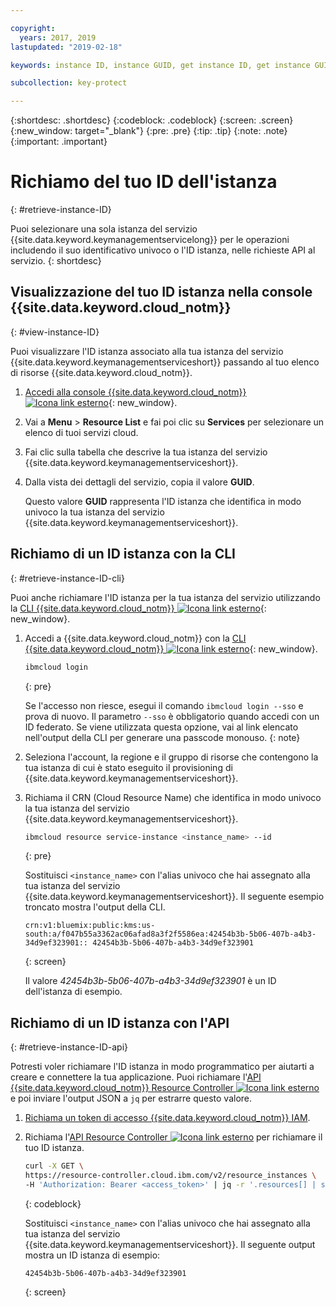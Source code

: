 ```yaml
---

copyright:
  years: 2017, 2019
lastupdated: "2019-02-18"

keywords: instance ID, instance GUID, get instance ID, get instance GUID, instance ID API, instance ID CLI

subcollection: key-protect

---
```


{:shortdesc: .shortdesc}
{:codeblock: .codeblock}
{:screen: .screen}
{:new_window: target="_blank"}
{:pre: .pre}
{:tip: .tip}
{:note: .note}
{:important: .important}

# Richiamo del tuo ID dell'istanza
{: #retrieve-instance-ID}

Puoi selezionare una sola istanza del servizio {{site.data.keyword.keymanagementservicelong}} per le operazioni includendo il suo identificativo univoco o l'ID istanza, nelle richieste API al servizio.
{: shortdesc}

## Visualizzazione del tuo ID istanza nella console {{site.data.keyword.cloud_notm}} 
{: #view-instance-ID}

Puoi visualizzare l'ID istanza associato alla tua istanza del servizio {{site.data.keyword.keymanagementserviceshort}} passando al tuo elenco di risorse {{site.data.keyword.cloud_notm}}.

1. [Accedi alla console {{site.data.keyword.cloud_notm}} ![Icona link esterno](../../icons/launch-glyph.svg "Icona link esterno")](https://{DomainName}){: new_window}.
2. Vai a **Menu** &gt; **Resource List** e fai poi clic su **Services** per selezionare un elenco di tuoi servizi cloud.
3. Fai clic sulla tabella che descrive la tua istanza del servizio {{site.data.keyword.keymanagementserviceshort}}.
4. Dalla vista dei dettagli del servizio, copia il valore **GUID**.

    Questo valore **GUID** rappresenta l'ID istanza che identifica in modo univoco la tua istanza del servizio {{site.data.keyword.keymanagementserviceshort}}.

## Richiamo di un ID istanza con la CLI
{: #retrieve-instance-ID-cli}

Puoi anche richiamare l'ID istanza per la tua istanza del servizio utilizzando la [CLI {{site.data.keyword.cloud_notm}} ![Icona link esterno](../../icons/launch-glyph.svg "Icona link esterno")](/docs/cli?topic=cloud-cli-overview){: new_window}.

1. Accedi a {{site.data.keyword.cloud_notm}} con la [CLI {{site.data.keyword.cloud_notm}} ![Icona link esterno](../../icons/launch-glyph.svg "Icona link esterno")](/docs/cli?topic=cloud-cli-overview){: new_window}.

    ```sh
    ibmcloud login 
    ```
    {: pre}

    Se l'accesso non riesce, esegui il comando `ibmcloud login --sso` e prova di nuovo. Il parametro `--sso` è obbligatorio quando
accedi con un ID federato. Se viene utilizzata questa opzione, vai al link elencato nell'output della CLI
per generare una passcode monouso.
    {: note}

2. Seleziona l'account, la regione e il gruppo di risorse che contengono la tua istanza di cui è stato eseguito il provisioning di {{site.data.keyword.keymanagementserviceshort}}.

3. Richiama il CRN (Cloud Resource Name) che identifica in modo univoco la tua istanza del servizio {{site.data.keyword.keymanagementserviceshort}}. 

    ```sh
    ibmcloud resource service-instance <instance_name> --id
    ```
    {: pre}

    Sostituisci `<instance_name>` con l'alias univoco che hai assegnato alla tua istanza del servizio {{site.data.keyword.keymanagementserviceshort}}. Il seguente esempio troncato mostra l'output della CLI.

    ```
    crn:v1:bluemix:public:kms:us-south:a/f047b55a3362ac06afad8a3f2f5586ea:42454b3b-5b06-407b-a4b3-34d9ef323901:: 42454b3b-5b06-407b-a4b3-34d9ef323901
    ```
    {: screen}

    Il valore _42454b3b-5b06-407b-a4b3-34d9ef323901_ è un ID dell'istanza di esempio.


## Richiamo di un ID istanza con l'API
{: #retrieve-instance-ID-api}

Potresti voler richiamare l'ID istanza in modo programmatico per aiutarti a creare e connettere la tua applicazione. Puoi richiamare l'[API {{site.data.keyword.cloud_notm}} Resource Controller ![Icona link esterno](../../icons/launch-glyph.svg "Icona link esterno")](https://{DomainName}/apidocs/resource-controller) e poi inviare l'output JSON a `jq` per estrarre questo valore.

1. [Richiama un token di accesso {{site.data.keyword.cloud_notm}} IAM](/docs/services/key-protect?topic=key-protect-retrieve-access-token).
2. Richiama l'[API Resource Controller ![Icona link esterno](../../icons/launch-glyph.svg "Icona link esterno")](https://{DomainName}/apidocs/resource-controller) per richiamare il tuo ID istanza.

    ```sh
    curl -X GET \
    https://resource-controller.cloud.ibm.com/v2/resource_instances \
    -H 'Authorization: Bearer <access_token>' | jq -r '.resources[] | select(.name | contains("<instance_name>")) | .guid'
    ```
    {: codeblock}

    Sostituisci `<instance_name>` con l'alias univoco che hai assegnato alla tua istanza del servizio {{site.data.keyword.keymanagementserviceshort}}. Il seguente output mostra un ID istanza di esempio:

    ```
    42454b3b-5b06-407b-a4b3-34d9ef323901
    ```
    {: screen}
